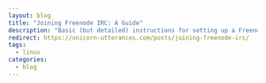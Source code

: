 ```yaml
---
layout: blog
title: "Joining Freenode IRC: A Guide"
description: "Basic (but detailed) instructions for setting up a Freenode IRC account through various clients."
redirect: https://unicorn-utterances.com/posts/joining-freenode-irc/
tags:
  - linux
categories:
  - blog
---
```

